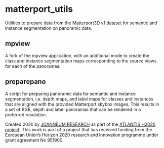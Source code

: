 # matterport_utils
Utilities to prepare data from the [Matterport3D v1 dataset](https://github.com/niessner/Matterport) for semantic and instance segmentation on panoramic data.

## mpview

A fork of the mpview application, with an additional mode to create the class and instance segmentation maps corresponding to the source views for each of the panoramas.

## preparepano

A script for preparing panoramic data for semantic and instance segmentation, i.e. depth maps, and label maps for classes and instances that are aligned with the provided Matterport skybox images. This results in a set of RGB, depth and label panoramas that can be rendered in a preferred resolution.


Created 2020 by [JOANNEUM RESEARCH](https://www.joanneum.at) as part of the [ATLANTIS H2020 project](http://www.atlantis-ar.eu). This work is part of a project that has received funding from the European Union’s Horizon 2020 research and innovation programme under grant agreement No 951900.
